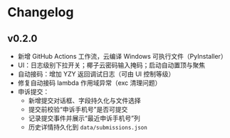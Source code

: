 # Changelog

## v0.2.0

- 新增 GitHub Actions 工作流，云编译 Windows 可执行文件（PyInstaller）
- UI：日志级别下拉开关；椰子云密码输入掩码；启动自动置顶与聚焦
- 自动接码：增加 YZY 返回调试日志（可由 UI 控制等级）
- 修复自动接码 lambda 作用域异常（exc 清理问题）
- 申诉提交：
  - 新增提交对话框、字段持久化与文件选择
  - 提交前校验“申诉手机号”是否可提交
  - 记录提交事件并展示“最近申诉手机号”列
  - 历史详情持久化到 `data/submissions.json`

